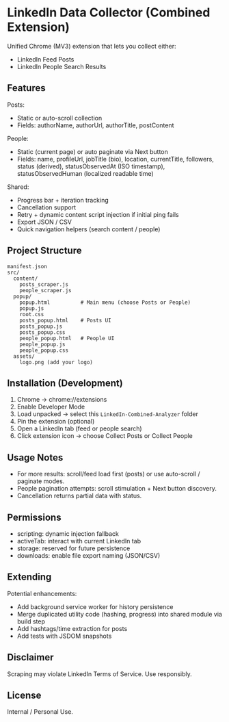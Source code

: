 # LinkedIn Data Collector (Combined Extension)

Unified Chrome (MV3) extension that lets you collect either:
- LinkedIn Feed Posts
- LinkedIn People Search Results

## Features
Posts:
- Static or auto-scroll collection
- Fields: authorName, authorUrl, authorTitle, postContent

People:
- Static (current page) or auto paginate via Next button
- Fields: name, profileUrl, jobTitle (bio), location, currentTitle, followers, status (derived), statusObservedAt (ISO timestamp), statusObservedHuman (localized readable time)

Shared:
- Progress bar + iteration tracking
- Cancellation support
- Retry + dynamic content script injection if initial ping fails
- Export JSON / CSV
- Quick navigation helpers (search content / people)

## Project Structure
```
manifest.json
src/
  content/
    posts_scraper.js
    people_scraper.js
  popup/
    popup.html          # Main menu (choose Posts or People)
    popup.js
    root.css
    posts_popup.html    # Posts UI
    posts_popup.js
    posts_popup.css
    people_popup.html   # People UI
    people_popup.js
    people_popup.css
  assets/
    logo.png (add your logo)
```

## Installation (Development)
1. Chrome -> chrome://extensions
2. Enable Developer Mode
3. Load unpacked -> select this `LinkedIn-Combined-Analyzer` folder
4. Pin the extension (optional)
5. Open a LinkedIn tab (feed or people search)
6. Click extension icon -> choose Collect Posts or Collect People

## Usage Notes
- For more results: scroll/feed load first (posts) or use auto-scroll / paginate modes.
- People pagination attempts: scroll stimulation + Next button discovery.
- Cancellation returns partial data with status.

## Permissions
- scripting: dynamic injection fallback
- activeTab: interact with current LinkedIn tab
- storage: reserved for future persistence
- downloads: enable file export naming (JSON/CSV)

## Extending
Potential enhancements:
- Add background service worker for history persistence
- Merge duplicated utility code (hashing, progress) into shared module via build step
- Add hashtags/time extraction for posts
- Add tests with JSDOM snapshots

## Disclaimer
Scraping may violate LinkedIn Terms of Service. Use responsibly.

## License
Internal / Personal Use.
